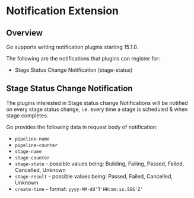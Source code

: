 # Notification Extension

## Overview

Go supports writing notification plugins starting 15.1.0.

The following are the notifications that plugins can register for:

- Stage Status Change Notification (stage-status)

## Stage Status Change Notification

The plugins interested in Stage status change Notifications will be notified on every stage status change, i.e. every time a stage is scheduled & when stage completes.

Go provides the following data in request body of notification:

- `pipeline-name`
- `pipeline-counter`
- `stage-name`
- `stage-counter`
- `stage-state` - possible values being: Building, Failing, Passed, Failed, Cancelled, Unknown
- `stage-result` - possible values being: Passed, Failed, Cancelled, Unknown
- `create-time` - format: `yyyy-MM-dd'T'HH:mm:ss.SSS'Z'`
